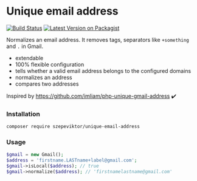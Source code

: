 # Unique email address

[![Build Status](https://app.travis-ci.com/szepeviktor/unique-email-address.svg?branch=master)](https://app.travis-ci.com/szepeviktor/unique-email-address)
[![Latest Version on Packagist](https://img.shields.io/packagist/v/szepeviktor/unique-email-address.svg)](https://packagist.org/packages/szepeviktor/unique-email-address)

Normalizes an email address. It removes tags, separators like `+something` and `.` in Gmail.

- extendable
- 100% flexible configuration
- tells whether a valid email address belongs to the configured domains
- normalizes an address
- compares two addresses

Inspired by https://github.com/imliam/php-unique-gmail-address :heavy_check_mark:

### Installation

```bash
composer require szepeviktor/unique-email-address
```

### Usage

```php
$gmail = new Gmail();
$address = 'firstname.LASTname+label@gmail.com';
$gmail->isLocal($address); // true
$gmail->normalize($address); // 'firstnamelastname@gmail.com'
```
